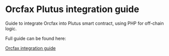 # Orcfax Plutus integration guide 

Guide to integrate Orcfax into Plutus smart contract, using PHP for off-chain logic.

Full guide can be found here:

[Orcfax integration guide](https://medium.com/@cerra_io/we-are-all-incentivized-to-advance-cardano-defi-df5f1498128b)
